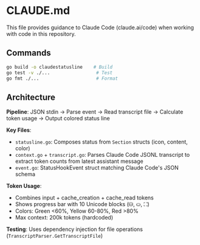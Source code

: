 # CLAUDE.md

This file provides guidance to Claude Code (claude.ai/code) when working with code in this repository.

## Commands

```bash
go build -o claudestatusline    # Build
go test -v ./...                 # Test
go fmt ./...                     # Format
```

## Architecture

**Pipeline**: JSON stdin → Parse event → Read transcript file → Calculate token usage → Output colored status line

**Key Files**:
- `statusline.go`: Composes status from `Section` structs (icon, content, color)
- `context.go` + `transcript.go`: Parses Claude Code JSONL transcript to extract token counts from latest assistant message
- `event.go`: StatusHookEvent struct matching Claude Code's JSON schema

**Token Usage**:
- Combines input + cache_creation + cache_read tokens
- Shows progress bar with 10 Unicode blocks (⛁, ⛀, ⛶)
- Colors: Green <60%, Yellow 60-80%, Red >80%
- Max context: 200k tokens (hardcoded)

**Testing**: Uses dependency injection for file operations (`TranscriptParser.GetTranscriptFile`)
